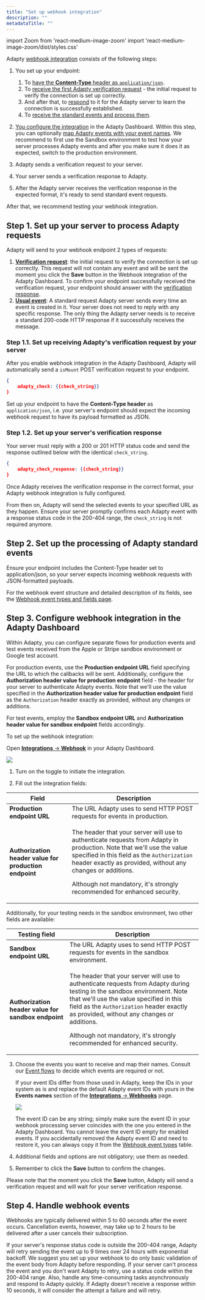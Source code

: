 ```yaml
---
title: "Set up webhook integration"
description: ""
metadataTitle: ""
---
```

import Zoom from 'react-medium-image-zoom'
import 'react-medium-image-zoom/dist/styles.css'

Adapty [webhook integration](webhook) consists of the following steps:

1. You set up your endpoint:
   1.  To [have the **Content-Type** header as `application/json`](set-up-webhook-integration#step-1-set-up-your-server-to-process-adapty-requests). 
   2.  To [receive the first Adapty verification request](set-up-webhook-integration#step-11-set-up-receiving-adaptys-verification-request-by-your-server) - the initial request to verify the connection is set up correctly.
   3.  And after that, to [respond](set-up-webhook-integration#step-12-set-up-your-servers-verification-response) to it for the Adapty server to learn the connection is successfully established.
   4.  To [receive the standard events and process them](set-up-webhook-integration#step-2-set-up-the-processing-of-adapty-standard-events).

2. [You configure the integration](set-up-webhook-integration#step-3-configure-webhook-integration-in-the-adapty-dashboard) in the Adapty Dashboard. Within this step, you can optionally [map Adapty events with your event names](set-up-webhook-integration#step-3-configure-webhook-integration-in-the-adapty-dashboard). We recommend to first use the Sandbox environment to test how your server processes Adapty events and after you make sure it does it as expected, switch to the production environment.

3. Adapty sends a verification request to your server.

4. Your server sends a verification response to Adapty.

5. After the Adapty server receives the verification response in the expected format, it's ready to send standard event requests.

After that, we recommend testing your webhook integration.

## Step 1. Set up your server to process Adapty requests

Adapty will send to your webhook endpoint 2 types of requests:

1. [**Verification request**](set-up-webhook-integration#step-11-set-up-receiving-adaptys-verification-request-by-your-server): the initial request to verify the connection is set up correctly. This request will not contain any event and will be sent the moment you click the **Save** button in the Webhook integration of the Adapty Dashboard. To confirm your endpoint successfully received the verification request, your endpoint should answer with the [verification response](set-up-webhook-integration#step-12-set-up-your-servers-verification-response).
2. [**Usual event**](set-up-webhook-integration#step-2-set-up-the-processing-of-adapty-standard-events): A standard request Adapty server sends every time an event is created in it. Your server does not need to reply with any specific response. The only thing the Adapty server needs is to receive a standard 200-code HTTP response if it successfully receives the message.

### Step 1.1. Set up receiving Adapty's verification request by your server

After you enable webhook integration in the Adapty Dashboard, Adapty will automatically send a `isMount` POST verification request to your endpoint.

```json title="Json"
{
    adapty_check: {{check_string}}
}
```

Set up your endpoint to have the **Content-Type header** as `application/json`, i.e. your server's endpoint should expect the incoming webhook request to have its payload formatted as JSON.

### Step 1.2. Set up your server's verification response

Your server must reply with a 200 or 201 HTTP status code and send the response outlined below with the identical `check_string`. 

```json title="Json"
{
    adapty_check_response: {{check_string}}
}
```

Once Adapty receives the verification response in the correct format, your Adapty webhook integration is fully configured.

From then on, Adapty will send the selected events to your specified URL as they happen. Ensure your server promptly confirms each Adapty event with a response status code in the 200-404 range, the `check_string` is not required anymore.

## Step 2. Set up the processing of Adapty standard events

Ensure your endpoint includes the Content-Type header set to application/json, so your server expects incoming webhook requests with JSON-formatted payloads.

For the webhook event structure and detailed description of its fields, see the [Webhook event types and fields page](webhook-event-types-and-fields#webhook-event-structure).

## Step 3. Configure webhook integration in the Adapty Dashboard

Within Adapty, you can configure separate flows for production events and test events received from the Apple or Stripe sandbox environment or Google test account. 

For production events, use the **Production endpoint URL** field specifying the URL to which the callbacks will be sent. Additionally, configure the **Authorization header value for production endpoint** field - the header for your server to authenticate Adapty events. Note that we'll use the value specified in the **Authorization header value for production endpoint** field as the `Authorization` header exactly as provided, without any changes or additions.

For test events, employ the  **Sandbox endpoint URL** and **Authorization header value for sandbox endpoint** fields accordingly.

To set up the webhook integration:

Open [**Integrations** -> **Webhook**](https://app.adapty.io/integrations/customwebhook) in your Adapty Dashboard.

<Zoom>
  <img src={require('./img/webhook_integration.webp').default}
  style={{
    border: '1px solid #727272', /* border width and color */
    width: '700px', /* image width */
    display: 'block', /* for alignment */
    margin: '0 auto' /* center alignment */
  }}
/>
</Zoom>

1. Turn on the toggle to initiate the integration.


2. Fill out the integration fields:

| Field                                                  | Description                                                  |
| ------------------------------------------------------ | ------------------------------------------------------------ |
| **Production endpoint URL**                            | The URL Adapty uses to send HTTP POST requests for events in production. |
| **Authorization header value for production endpoint** | <p>The header that your server will use to authenticate requests from Adapty in production. Note that we'll use the value specified in this field as the `Authorization` header exactly as provided, without any changes or additions.</p><p></p><p>Although not mandatory, it's strongly recommended for enhanced security.</p> |

   Additionally, for your testing needs in the sandbox environment, two other fields are available:

| Testing field                                       | Description                                                  |
| --------------------------------------------------- | ------------------------------------------------------------ |
| **Sandbox endpoint URL**                            | The URL Adapty uses to send HTTP POST requests for events in the sandbox environment. |
| **Authorization header value for sandbox endpoint** | <p>The header that your server will use to authenticate requests from Adapty during testing in the sandbox environment. Note that we'll use the value specified in this field as the `Authorization` header exactly as provided, without any changes or additions.</p><p></p><p>Although not mandatory, it's strongly recommended for enhanced security.</p> |

3. Choose the events you want to receive and map their names. Consult our [Event flows](event-flows) to decide which events are required or not.

   If your event IDs differ from those used in Adapty, keep the IDs in your system as is and replace the default Adapty event IDs with yours in the **Events names** section of the [**Integrations** ->  **Webhooks**](https://app.adapty.io/integrations/customwebhook) page.

   <Zoom>
     <img src={require('./img/86942b8-event_names_renaming.webp').default}
     style={{
       border: '1px solid #727272', /* border width and color */
       width: '700px', /* image width */
       display: 'block', /* for alignment */
       margin: '0 auto' /* center alignment */
     }}
   />
   </Zoom>

   The event ID can be any string; simply make sure the event ID in your webhook processing server coincides with the one you entered in the Adapty Dashboard. You cannot leave the event ID empty for enabled events. If you accidentally removed the Adapty event ID and need to restore it, you can always copy it from the [Webhook event types](webhook-event-types-and-fields#webhook-event-types) table.

4. Additional fields and options are not obligatory; use them as needed. 

5. Remember to click the **Save** button to confirm the changes.

Please note that the moment you click the **Save** button, Adapty will send a verification request and will wait for your server verification response.

## Step 4. Handle webhook events

Webhooks are typically delivered within 5 to 60 seconds after the event occurs. Cancellation events, however, may take up to 2 hours to be delivered after a user cancels their subscription.

If your server's response status code is outside the 200-404 range, Adapty will retry sending the event up to 9 times over 24 hours with exponential backoff. We suggest you set up your webhook to do only basic validation of the event body from Adapty before responding. If your server can't process the event and you don't want Adapty to retry, use a status code within the 200-404 range. Also, handle any time-consuming tasks asynchronously and respond to Adapty quickly. If Adapty doesn't receive a response within 10 seconds, it will consider the attempt a failure and will retry.